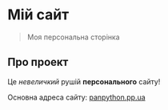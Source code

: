 # Мій сайт
> Моя персональна сторінка 

## Про проект

Це *невеличкий* рушій **персонального** сайту!


Основна адреса сайту: [panpython.pp.ua](https://panpython.pp.ua)